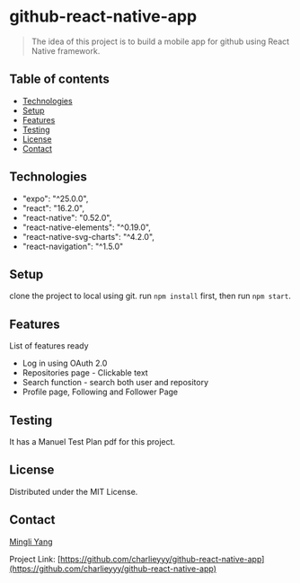 # github-react-native-app
> The idea of this project is to build a mobile app for github using React Native framework.


## Table of contents
* [Technologies](#technologies)
* [Setup](#setup)
* [Features](#features)
* [Testing](#testing)
* [License](#license)
* [Contact](#contact)

## Technologies
* "expo": "^25.0.0",
* "react": "16.2.0", 
* "react-native": "0.52.0",
* "react-native-elements": "^0.19.0",
* "react-native-svg-charts": "^4.2.0",
* "react-navigation": "^1.5.0"

## Setup
clone the project to local using git. run `npm install` first, then run `npm start`. 

## Features
List of features ready
* Log in using OAuth 2.0
* Repositories page - Clickable text
* Search function - search both user and repository
* Profile page, Following and Follower Page


## Testing
It has a Manuel Test Plan pdf for this project.

## License

Distributed under the MIT License.

## Contact

[Mingli Yang](https://www.linkedin.com/in/myang46)

Project Link: [https://github.com/charlieyyy/github-react-native-app](https://github.com/charlieyyy/github-react-native-app)
